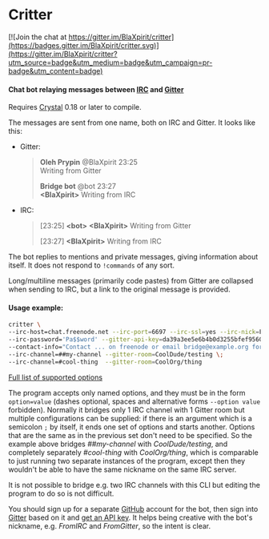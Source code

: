 Critter
=======

[![Join the chat at https://gitter.im/BlaXpirit/critter](https://badges.gitter.im/BlaXpirit/critter.svg)](https://gitter.im/BlaXpirit/critter?utm_source=badge&utm_medium=badge&utm_campaign=pr-badge&utm_content=badge)

#### Chat bot relaying messages between [IRC][] and [Gitter][]

Requires [Crystal][] 0.18 or later to compile.

The messages are sent from one name, both on IRC and Gitter. It looks like this:

- Gitter:

  > **Oleh Prypin** @BlaXpirit  23:25  
  > Writing from Gitter
  >
  > **Bridge bot** @bot         23:27  
  > **\<BlaXpirit>** Writing from IRC

- IRC:

  > [23:25] **\<bot>** **\<BlaXpirit>** Writing from Gitter
  >
  > [23:27] **\<BlaXpirit>** Writing from IRC

The bot replies to mentions and private messages, giving information about itself. It does not respond to `!commands` of any sort.

Long/multiline messages (primarily code pastes) from Gitter are collapsed when sending to IRC, but a link to the original message is provided.

#### Usage example:

```bash
critter \
--irc-host=chat.freenode.net --irc-port=6697 --irc-ssl=yes --irc-nick=FromGitter    \
--irc-password='Pa$$word' --gitter-api-key=da39a3ee5e6b4b0d3255bfef95601890afd80709 \
--contact-info="Contact ... on freenode or email bridge@example.org for support"    \
--irc-channel=##my-channel --gitter-room=CoolDude/testing \;                        \
--irc-channel=#cool-thing  --gitter-room=CoolOrg/thing
```

[Full list of supported options](critter.cr)

The program accepts only named options, and they must be in the form `option=value` (dashes optional, spaces and alternative forms `--option value` forbidden). Normally it bridges only 1 IRC channel with 1 Gitter room but multiple configurations can be supplied: if there is an argument which is a semicolon `;` by itself, it ends one set of options and starts another. Options that are the same as in the previous set don't need to be specified. So the example above bridges *##my-channel* with *CoolDude/testing*, and completely separately *#cool-thing* with *CoolOrg/thing*, which is comparable to just running two separate instances of the program, except then they wouldn't be able to have the same nickname on the same IRC server.

It is not possible to bridge e.g. two IRC channels with this CLI but editing the program to do so is not difficult.

You should sign up for a separate [GitHub][] account for the bot, then sign into [Gitter][] based on it and [get an API key](https://developer.gitter.im/apps). It helps being creative with the bot's nickname, e.g. *FromIRC* and *FromGitter*, so the intent is clear.



[crystal]: http://crystal-lang.org/
[irc]: https://en.wikipedia.org/wiki/Internet_Relay_Chat
[gitter]: https://gitter.im/
[github]: https://github.com/
